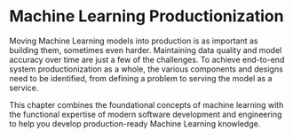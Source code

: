 # Machine Learning Productionization

Moving Machine Learning models into production is as important as building them, sometimes even harder. Maintaining data quality and model accuracy over time are just a few of the challenges. To achieve end-to-end system productionization as a whole, the various components and designs need to be identified, from defining a problem to serving the model as a service.

This chapter combines the foundational concepts of machine learning with the functional expertise of modern software development and engineering to help you develop production-ready Machine Learning knowledge.

```{tableofcontents}

```
